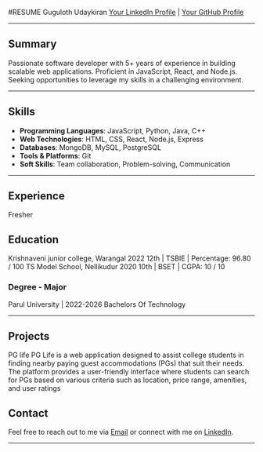 #RESUME
Guguloth Udaykiran
[Your LinkedIn Profile](https://www.linkedin.com/in/udaykiran-guguloth/) | [Your GitHub Profile](https://github.com/udaykiran-47) 

---

## Summary
Passionate software developer with 5+ years of experience in building scalable web applications. Proficient in JavaScript, React, and Node.js. Seeking opportunities to leverage my skills in a challenging environment.

---

## Skills
- **Programming Languages**: JavaScript, Python, Java, C++
- **Web Technologies**: HTML, CSS, React, Node.js, Express
- **Databases**: MongoDB, MySQL, PostgreSQL
- **Tools & Platforms**: Git
- **Soft Skills**: Team collaboration, Problem-solving, Communication

---

## Experience
Fresher

## Education
Krishnaveni junior college, Warangal 2022
12th | TSBIE | Percentage: 96.80 / 100
TS Model School, Nellikudur 2020
10th | BSET | CGPA: 10 / 10
### Degree - Major
Parul University | 2022-2026
Bachelors Of Technology

---

## Projects

PG life
PG Life is a web application designed to assist college students in finding nearby paying guest accommodations (PGs) that suit their
needs. The platform provides a user-friendly interface where students can search for PGs based on various criteria such as location,
price range, amenities, and user ratings

## Contact
Feel free to reach out to me via [Email](mailto:gugulothudaykiran123@gmail.com) or connect with me on [LinkedIn](https://www.linkedin.com/in/udaykiran-guguloth/).

---
